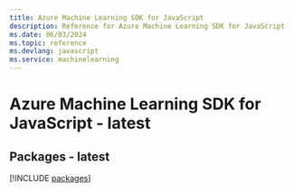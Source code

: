 ```yaml
---
title: Azure Machine Learning SDK for JavaScript
description: Reference for Azure Machine Learning SDK for JavaScript
ms.date: 06/03/2024
ms.topic: reference
ms.devlang: javascript
ms.service: machinelearning
---
```

# Azure Machine Learning SDK for JavaScript - latest
## Packages - latest
[!INCLUDE [packages](machine-learning-index.md)]